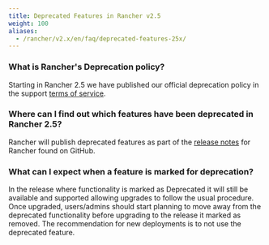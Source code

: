 ```yaml
---
title: Deprecated Features in Rancher v2.5
weight: 100
aliases:
  - /rancher/v2.x/en/faq/deprecated-features-25x/
---
```


### What is Rancher's Deprecation policy?

Starting in Rancher 2.5 we have published our official deprecation policy in the support [terms of service](https://www.rancher.com/support-maintenance-terms).

### Where can I find out which features have been deprecated in Rancher 2.5?

Rancher will publish deprecated features as part of the [release notes](https://github.com/rancher/rancher/releases/tag/v2.5.0) for Rancher found on GitHub.

### What can I expect when a feature is marked for deprecation?

In the release where functionality is marked as Deprecated it will still be available and supported allowing upgrades to follow the usual procedure. Once upgraded, users/admins should start planning to move away from the deprecated functionality before upgrading to the release it marked as removed. The recommendation for new deployments is to not use the deprecated feature.